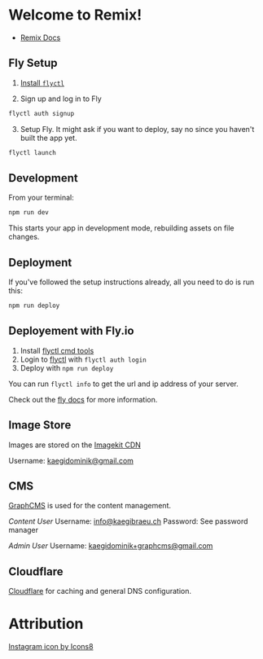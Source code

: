 # Welcome to Remix!

- [Remix Docs](https://remix.run/docs)

## Fly Setup

1. [Install `flyctl`](https://fly.io/docs/getting-started/installing-flyctl/)

2. Sign up and log in to Fly

```sh
flyctl auth signup
```

3. Setup Fly. It might ask if you want to deploy, say no since you haven't built the app yet.

```sh
flyctl launch
```

## Development

From your terminal:

```sh
npm run dev
```

This starts your app in development mode, rebuilding assets on file changes.

## Deployment

If you've followed the setup instructions already, all you need to do is run this:

```sh
npm run deploy
```

## Deployement with Fly.io

1. Install [flyctl cmd tools](https://fly.io/docs/getting-started/installing-flyctl/)
2. Login to [flyctl](https://fly.io/docs/getting-started/log-in-to-fly/) with `flyctl auth login`
3. Deploy with `npm run deploy`

You can run `flyctl info` to get the url and ip address of your server.

Check out the [fly docs](https://fly.io/docs/getting-started/node/) for more information.



## Image Store

Images are stored on the [Imagekit CDN](https://imagekit.io/dashboard)

Username: kaegidominik@gmail.com 


## CMS

[GraphCMS](https://graphcms.com/) is used for the content management.

*Content User*
Username: info@kaegibraeu.ch
Password: See password manager

*Admin User*
Username: kaegidominik+graphcms@gmail.com



## Cloudflare

[Cloudflare](https://dash.cloudflare.com/) for caching and general DNS configuration.

# Attribution


<a href="https://icons8.com/icon/xQDoK3WxHJ8O/instagram">Instagram icon by Icons8</a> 